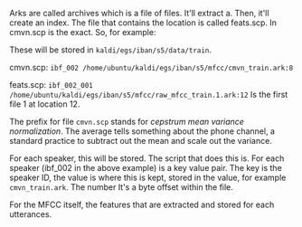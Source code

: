 Arks are called archives which is a file of files. It'll extract a. Then, it'll create an index. The file that contains the location is called feats.scp. In cmvn.scp is the exact. So, for example:

These will be stored in `kaldi/egs/iban/s5/data/train`.

cmvn.scp:
`ibf_002 /home/ubuntu/kaldi/egs/iban/s5/mfcc/cmvn_train.ark:8`

feats.scp:
`ibf_002_001 /home/ubuntu/kaldi/egs/iban/s5/mfcc/raw_mfcc_train.1.ark:12`
Is the first file 1 at location 12.

The prefix for file `cmvn.scp` stands for *cepstrum mean variance normalization*. The average tells something about the phone channel, a standard practice to subtract out the mean and scale out the variance.

For each speaker, this will be stored. The script that does this is. For each speaker (ibf_002 in the above example) is a key value pair. The key is the speaker ID, the value is where this is kept, stored in the value, for example `cmvn_train.ark`. The number It's a byte offset within the file.

For the MFCC itself, the features that are extracted and stored for each utterances.
